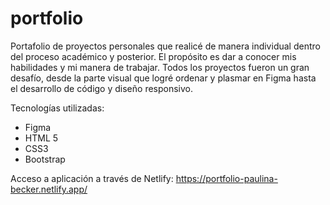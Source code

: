 # portfolio

Portafolio de proyectos personales que realicé de manera individual dentro del proceso académico y posterior. El propósito es dar a conocer mis habilidades y mi manera de trabajar. Todos los proyectos fueron un gran desafío, desde la parte visual que logré ordenar y plasmar en Figma hasta el desarrollo de código y diseño responsivo. 

Tecnologías utilizadas:
- Figma
- HTML 5
- CSS3
- Bootstrap


Acceso a aplicación a través de Netlify: https://portfolio-paulina-becker.netlify.app/